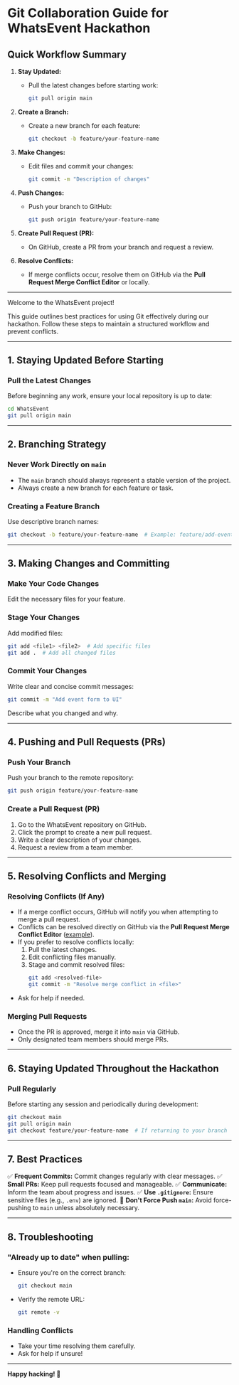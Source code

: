 # Git Collaboration Guide for WhatsEvent Hackathon

## Quick Workflow Summary

1. **Stay Updated:**
   - Pull the latest changes before starting work:
     ```sh
     git pull origin main
     ```

2. **Create a Branch:**
   - Create a new branch for each feature:
     ```sh
     git checkout -b feature/your-feature-name
     ```

3. **Make Changes:**
   - Edit files and commit your changes:
     ```sh
     git commit -m "Description of changes"
     ```

4. **Push Changes:**
   - Push your branch to GitHub:
     ```sh
     git push origin feature/your-feature-name
     ```

5. **Create Pull Request (PR):**
   - On GitHub, create a PR from your branch and request a review.

6. **Resolve Conflicts:**
   - If merge conflicts occur, resolve them on GitHub via the **Pull Request Merge Conflict Editor** or locally.

---

Welcome to the WhatsEvent project!

This guide outlines best practices for using Git effectively during our hackathon. Follow these steps to maintain a structured workflow and prevent conflicts.

---

## 1. Staying Updated Before Starting

### Pull the Latest Changes

Before beginning any work, ensure your local repository is up to date:

```sh
cd WhatsEvent
git pull origin main
```

---

## 2. Branching Strategy

### Never Work Directly on `main`

- The `main` branch should always represent a stable version of the project.
- Always create a new branch for each feature or task.

### Creating a Feature Branch

Use descriptive branch names:

```sh
git checkout -b feature/your-feature-name  # Example: feature/add-event-form
```

---

## 3. Making Changes and Committing

### Make Your Code Changes

Edit the necessary files for your feature.

### Stage Your Changes

Add modified files:

```sh
git add <file1> <file2>  # Add specific files
git add .  # Add all changed files
```

### Commit Your Changes

Write clear and concise commit messages:

```sh
git commit -m "Add event form to UI"
```

Describe what you changed and why.

---

## 4. Pushing and Pull Requests (PRs)

### Push Your Branch

Push your branch to the remote repository:

```sh
git push origin feature/your-feature-name
```

### Create a Pull Request (PR)

1. Go to the WhatsEvent repository on GitHub.
2. Click the prompt to create a new pull request.
3. Write a clear description of your changes.
4. Request a review from a team member.

---

## 5. Resolving Conflicts and Merging

### Resolving Conflicts (If Any)

- If a merge conflict occurs, GitHub will notify you when attempting to merge a pull request.
- Conflicts can be resolved directly on GitHub via the **Pull Request Merge Conflict Editor** ([example](https://github.com/JacobHoukes/WhatsEvent/compare/conversaiton?expand=1)).
- If you prefer to resolve conflicts locally:
  1. Pull the latest changes.
  2. Edit conflicting files manually.
  3. Stage and commit resolved files:
     ```sh
     git add <resolved-file>
     git commit -m "Resolve merge conflict in <file>"
     ```
- Ask for help if needed.

### Merging Pull Requests

- Once the PR is approved, merge it into `main` via GitHub.
- Only designated team members should merge PRs.

---

## 6. Staying Updated Throughout the Hackathon

### Pull Regularly

Before starting any session and periodically during development:

```sh
git checkout main
git pull origin main
git checkout feature/your-feature-name  # If returning to your branch
```

---

## 7. Best Practices

✅ **Frequent Commits:** Commit changes regularly with clear messages.
✅ **Small PRs:** Keep pull requests focused and manageable.
✅ **Communicate:** Inform the team about progress and issues.
✅ **Use `.gitignore`:** Ensure sensitive files (e.g., `.env`) are ignored.
🚫 **Don't Force Push `main`:** Avoid force-pushing to `main` unless absolutely necessary.

---

## 8. Troubleshooting

### "Already up to date" when pulling:

- Ensure you're on the correct branch:
  ```sh
  git checkout main
  ```
- Verify the remote URL:
  ```sh
  git remote -v
  ```

### Handling Conflicts

- Take your time resolving them carefully.
- Ask for help if unsure!

---

**Happy hacking! 🚀**

